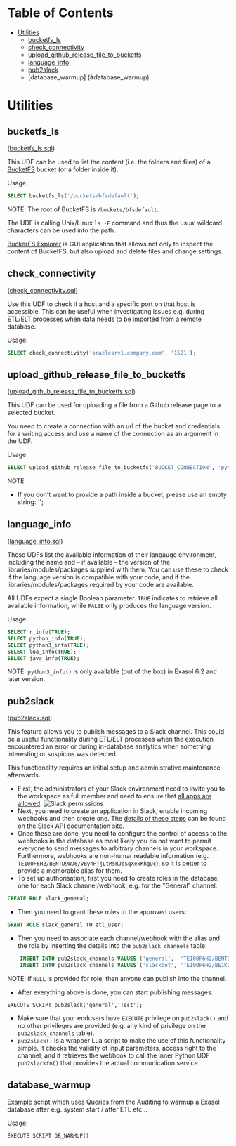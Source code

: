 # Table of Contents

<!-- toc -->

- [Utilities](#utilities)
  * [bucketfs_ls](#bucketfs_ls)
  * [check_connectivity](#check_connectivity)
  * [upload_github_release_file_to_bucketfs](#upload_github_release_file_to_bucketfs)
  * [language_info](#language_info)
  * [pub2slack](#pub2slack)
  * [database_warmup] (#database_warmup)

<!-- tocstop -->

# Utilities 

## bucketfs_ls
([bucketfs_ls.sql](bucketfs_ls.sql))

This UDF can be used to list the content (i.e. the folders and files) of a [BucketFS](https://docs.exasol.com/administration/on-premise/bucketfs/bucketfs.htm) bucket (or a folder inside it).

Usage:
```sql
SELECT bucketfs_ls('/buckets/bfsdefault');
```
NOTE: The root of BucketFS is `/buckets/bfsdefault`.

The UDF is calling Unix/Linux `ls -F` command and thus the usual wildcard characters can be used into the path.

[BuckerFS Explorer](https://github.com/exasol/bucketfs-explorer) is GUI application that allows not only to inspect the content of BucketFS, but also upload and delete files and change settings.

## check_connectivity
([check_connectivity.sql](check_connectivity.sql))

Use this UDF to check if a host and a specific port on that host is accessible. This can be useful when investigating issues e.g. during ETL/ELT processes when data needs to be imported from a remote database.

Usage:
```sql
SELECT check_connectivity('oraclesrv1.company.com', '1521');
```

## upload_github_release_file_to_bucketfs
([upload_github_release_file_to_bucketfs.sql](upload_github_release_file_to_bucketfs.sql))

This UDF can be used for uploading a file from a Github release page to a selected bucket. 

You need to create a connection with an url of the bucket and credentials for a writing access and use a name of the connection as an argument in the UDF. 

Usage:
```sql
SELECT upload_github_release_file_to_bucketfs('BUCKET_CONNECTION', 'python3-ds-EXASOL-6.1.0', 'exasol', 'script-languages', 'latest', 'path/in/bucket/');
```
NOTE:
* If you don't want to provide a path inside a bucket, please use an empty string: ''; 

## language_info
([language_info.sql](language_info.sql))

These UDFs list the available information of their langauge environment, including the name and &ndash; if available &ndash; the version of the libraries/modules/packages supplied with them. You can use these to check if the language version is compatible with your code, and if the libraries/modules/packages required by your code are available.

All UDFs expect a single Boolean parameter. `TRUE` indicates to retrieve all available information, while `FALSE` only produces the language version. 

Usage:
```sql
SELECT r_info(TRUE);
SELECT python_info(TRUE);
SELECT python3_info(TRUE);
SELECT lua_info(TRUE);
SELECT java_info(TRUE);
```
NOTE: `python3_info()` is only available (out of the box) in Exasol 6.2 and later version. 

## pub2slack
([pub2slack.sql](pub2slack.sql))

This feature allows you to publish messages to a Slack channel. This could be a useful functionality during ETL/ELT processes  when the execution encountered an error or during in-database analytics when something interesting or suspicios was detected.

This functionality requires an initial setup and administrative maintenance afterwards.
* First, the administrators of your Slack environment need to invite you to the workspace as full member and need to ensure that [all apps are allowed](https://exasol-sandbox.slack.com/apps/manage/permissions):
![Slack permissions](img/slack_permissions.png)
* Next, you need to create an application in Slack, enable incoming webhooks and then create one. The [details of these steps](https://api.slack.com/incoming-webhooks) can be found on the Slack API documentation site.
* Once these are done, you need to configure the control of access to the webhooks in the database as most likely you do not want to permit everyone to send messages to arbitrary channels in your workspace. Furthermore, webhooks are non-humar readable information (e.g. `TE100F6H2/BENTD9WD6/VByhPjjLtM5RJdSqXexKhgUc`), so it is better to provide a memorable alias for them.
 * To set up authorisation, first you need to create roles in the database, one for each Slack channel/webhook, e.g. for the "General" channel:
```sql
CREATE ROLE slack_general;
```
 * Then you need to grant these roles to the approved users:
```sql
GRANT ROLE slack_general TO etl_user;
```
 * Then you need to associate each channel/webhook with the alias and the role by inserting the details into the `pub2slack_channels` table:
```sql
    INSERT INTO pub2slack_channels VALUES ('general',  'TE100F6H2/BENTD9WD6/VByhPjjLtM5RJdSqXexKhgUc', 'slack_general');
    INSERT INTO pub2slack_channels VALUES ('slackbot', 'TE100F6H2/BE1KQFTA7/L4SVD0dAvWrO1fEbhEY4hsi0', NULL);
```
NOTE: if `NULL` is provided for role, then anyone can publish into the channel.
* After everything above is done, you can start publishing messages:
```
EXECUTE SCRIPT pub2slack('general','Test');
```
 * Make sure that your endusers have `EXECUTE` privilege on `pub2slack()` and no other privileges are provided (e.g. any kind of privilege on the `pub2slack_channels` table).
 * `pub2slack()` is a wrapper Lua script to make the use of this functionality simple. It checks the validity of input parameters, access right to the channel; and it retrieves the webhook to call the inner Python UDF `pub2slackfn()` that provides the actual communication service. 



## database_warmup


Example script which uses Queries from the Auditing to warmup a Exasol database after e.g. system start / after ETL etc...

Usage:
```
EXECUTE SCRIPT DB_WARMUP()
```